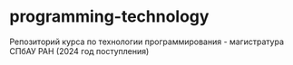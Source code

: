 # programming-technology
Репозиторий курса по технологии программирования - магистратура СПбАУ РАН (2024 год поступления)
